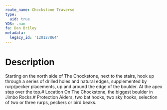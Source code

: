 ```yaml
---
route_name: Chockstone Traverse
type:
  aid: true
YDS: .nan
fa: Dan Briley
metadata:
  legacy_id: '120127864'
---
```

# Description
Starting on the north side of The Chockstone, next to the stairs, hook up through a series of drilled holes and natural edges, supplemented by rurp/pecker placements, up and around the edge of the boulder. At the apex step over the top.# Location
On The Chockstone, the biggest boulder in Jimbo Rocks.# Protection
Aiders, two bat hooks, two sky hooks, selection of two or three rurps, peckers or bird beaks.